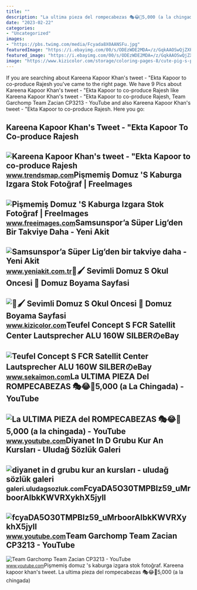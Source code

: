 ```yaml
---
title: ""
description: "La ultima pieza del rompecabezas 🎭😂🧘5,000 (a la chingada)"
date: "2023-02-22"
categories:
- "Uncategorized"
images:
- "https://pbs.twimg.com/media/Fcyada8X0AANSFu.jpg"
featuredImage: "https://i.ebayimg.com/00/s/ODEzWDE2MDA=/z/GqkAAOSwQjZXP47i/$_57.JPG?set_id=880000500F"
featured_image: "https://i.ebayimg.com/00/s/ODEzWDE2MDA=/z/GqkAAOSwQjZXP47i/$_57.JPG?set_id=880000500F"
image: "https://www.kizicolor.com/storage/coloring-pages-8/cute-pig-s-preschool9e1d.webp"
---
```


If you are searching about Kareena Kapoor Khan's tweet - "Ekta Kapoor to co-produce Rajesh you've came to the right page. We have 9 Pics about Kareena Kapoor Khan's tweet - "Ekta Kapoor to co-produce Rajesh like Kareena Kapoor Khan's tweet - "Ekta Kapoor to co-produce Rajesh, Team Garchomp Team Zacian CP3213 - YouTube and also Kareena Kapoor Khan's tweet - "Ekta Kapoor to co-produce Rajesh. Here you go:

Kareena Kapoor Khan's Tweet - "Ekta Kapoor To Co-produce Rajesh
---------------------------------------------------------------

 ![Kareena Kapoor Khan's tweet - "Ekta Kapoor to co-produce Rajesh](https://pbs.twimg.com/media/Fcyada8X0AANSFu.jpg) <small>www.trendsmap.com</small>Pişmemiş Domuz 'S Kaburga Izgara Stok Fotoğraf | FreeImages
-----------------------------------------------------------

 ![Pişmemiş Domuz 'S Kaburga Izgara Stok Fotoğraf | FreeImages](https://images.freeimages.com/images/premium/previews/2887/28878208-raw-pork-s-ribs-on-grill.jpg) <small>www.freeimages.com</small>Samsunspor’a Süper Lig’den Bir Takviye Daha - Yeni Akit
-------------------------------------------------------

 ![Samsunspor’a Süper Lig’den bir takviye daha - Yeni Akit](https://cdn.yeniakit.com.tr/images/news/625/samsunspora-super-ligden-bir-takviye-daha-1579613042.jpg) <small>www.yeniakit.com.tr</small>🎨🖌️ Sevimli Domuz S Okul Oncesi 🐷 Domuz Boyama Sayfasi
------------------------------------------------------

 ![🎨🖌️ Sevimli Domuz S Okul Oncesi 🐷 Domuz Boyama Sayfasi](https://www.kizicolor.com/storage/coloring-pages-8/cute-pig-s-preschool9e1d.webp) <small>www.kizicolor.com</small>Teufel Concept S FCR Satellit Center Lautsprecher ALU 160W SILBERのeBay
----------------------------------------------------------------------

 ![Teufel Concept S FCR Satellit Center Lautsprecher ALU 160W SILBERのeBay](https://i.ebayimg.com/00/s/ODEzWDE2MDA=/z/GqkAAOSwQjZXP47i/$_57.JPG?set_id=880000500F) <small>www.sekaimon.com</small>La ULTIMA PIEZA Del ROMPECABEZAS 🎭😂🧘5,000 (a La Chingada) - YouTube
-------------------------------------------------------------------

 ![La ULTIMA PIEZA del ROMPECABEZAS 🎭😂🧘5,000 (a la chingada) - YouTube](https://i.ytimg.com/vi/KdZ3OosEZ6s/hq2.jpg?sqp=-oaymwEoCOADEOgC8quKqQMcGADwAQH4Ad4EgAK4CIoCDAgAEAEYZSBMKGMwDw==&rs=AOn4CLCfzFvJaPoNerKMbSKycXF-fCyaDA) <small>www.youtube.com</small>Diyanet In D Grubu Kur An Kursları - Uludağ Sözlük Galeri
---------------------------------------------------------

 ![diyanet in d grubu kur an kursları - uludağ sözlük galeri](https://galeri13.uludagsozluk.com/736/diyanet-in-d-grubu-kur-an-kurslari_2185341.jpg) <small>galeri.uludagsozluk.com</small>FcyaDA5O30TMPBIz59\_uMrboorAIbkKWVRXykhX5jylI
---------------------------------------------

 ![fcyaDA5O30TMPBIz59_uMrboorAIbkKWVRXykhX5jylI](https://yt3.googleusercontent.com/fcyaDA5O30TMPBIz59_uMrboorAIbkKWVRXykhX5jylI_mHsQMtKYRKrSU6WFKQalZc67BxTzAc=s900-c-k-c0x00ffffff-no-rj) <small>www.youtube.com</small>Team Garchomp Team Zacian CP3213 - YouTube
------------------------------------------

 ![Team Garchomp Team Zacian CP3213 - YouTube](https://i.ytimg.com/vi/HYLCwcE-Dgc/maxres2.jpg?sqp=-oaymwEoCIAKENAF8quKqQMcGADwAQH4AYwCgALgA4oCDAgAEAEYRSBHKGUwDw==&rs=AOn4CLC_ulBvmvqa2cf2uT56Qfk3FCYaDA) <small>www.youtube.com</small>Pişmemiş domuz 's kaburga izgara stok fotoğraf. Kareena kapoor khan's tweet. La ultima pieza del rompecabezas 🎭😂🧘5,000 (a la chingada)

